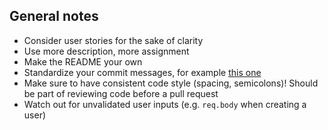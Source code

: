 ## General notes

- Consider user stories for the sake of clarity
- Use more description, more assignment
- Make the README your own
- Standardize your commit messages, for example [this one](https://seesparkbox.com/foundry/semantic_commit_messages)
- Make sure to have consistent code style (spacing, semicolons)! Should be part of reviewing code before a pull request
- Watch out for unvalidated user inputs (e.g. `req.body` when creating a user)
